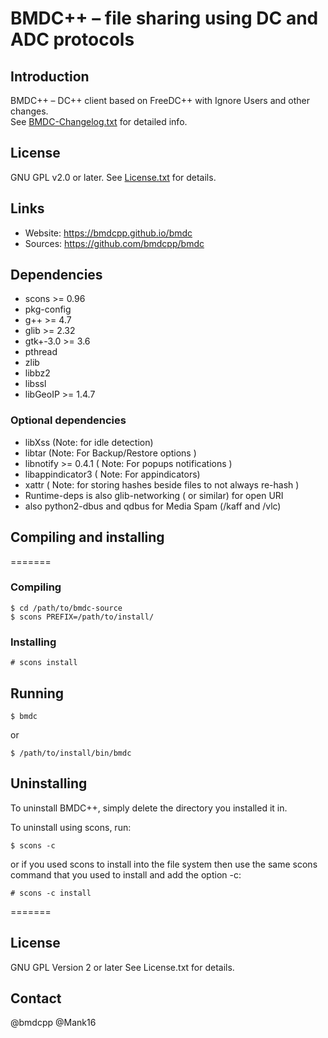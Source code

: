 # BMDC++ &ndash; file sharing using DC and ADC protocols

## Introduction

BMDC++ &ndash; DC++ client based on FreeDC++ with Ignore Users and other changes.<br/>
See [BMDC-Changelog.txt](https://github.com/bmdcpp/bmdc/blob/master/BMDC-Changelog.txt) for detailed info.

## License

GNU GPL v2.0 or later. See [License.txt](https://github.com/bmdcpp/bmdc/blob/master/License.txt) for details.

## Links

- Website: https://bmdcpp.github.io/bmdc
- Sources: https://github.com/bmdcpp/bmdc

## Dependencies

- scons >= 0.96
- pkg-config
- g++ >= 4.7
- glib >= 2.32
- gtk+-3.0 >= 3.6
- pthread
- zlib
- libbz2
- libssl
- libGeoIP >= 1.4.7

### Optional dependencies

- libXss (Note: for idle detection)
- libtar (Note: For Backup/Restore options )
- libnotify >= 0.4.1 ( Note: For popups notifications )
- libappindicator3 ( Note: For appindicators)
- xattr ( Note: for storing hashes beside files to not always re-hash )
- Runtime-deps is also glib-networking ( or similar) for open URI
- also python2-dbus and qdbus for Media Spam (/kaff and /vlc)


## Compiling and installing
=======

### Compiling

```
$ cd /path/to/bmdc-source
$ scons PREFIX=/path/to/install/
```

### Installing

```
# scons install
```

## Running
```
$ bmdc
```

or

```
$ /path/to/install/bin/bmdc
```

## Uninstalling

To uninstall BMDC++, simply delete the directory you installed it in.

To uninstall using scons, run:

```
$ scons -c
```

or if you used scons to install into the file system then use the same scons command that you used to install and add the option -c:

```
# scons -c install
```

=======

## License

GNU GPL Version 2 or later
See License.txt for details.

## Contact
@bmdcpp @Mank16


